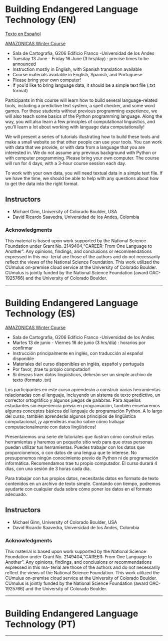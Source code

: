 # Building Endangered Language Technology (EN)
<a href="https://github.com/foltaProject/belt-workshop-bogota/edit/main/README.md#building-endangered-language-technology-es">Texto en Español</a>
 
<a href="https://www.amazonicas.org/mainconferences.php">AMAZONICAS Winter Course</a>
* Sala de Cartografía, G206 Edificio Franco -Universidad de los Andes
* Tuesday 13 June - Friday 16 June (3 hrs/day) : precise times to be announced
* Instruction mostly in English, with Spanish translation available
* Course materials available in English, Spanish, and Portuguese
* Please bring your own computer!
* If you'd like to bring language data, it should be a simple text file (.txt format)

Participants in this course will learn how to build several language-related tools, including a predictive text system, a spell checker, and some word games. For those students without previous programming experience, we will also teach some basics of the Python programming language. Along the way, you will also learn a few principles of computational linguistics, and you’ll learn a lot about working with language data computationally!

We will present a series of tutorials illustrating how to build these tools and make a small website so that other people can use your tools. You can work with data that we provide, or with data from a language that you are interested in. We do not assume any previous background with Python or with computer programming. Please bring your own computer. The course will run for 4 days, with a 3-hour course session each day.

To work with your own data, you will need textual data in a simple text file. If we have the time, we should be able to help with any questions about how to get the data into the right format.

## Instructors
* Michael Ginn, University of Colorado Boulder, USA
* David Ricardo Saavedra, Universidad de los Andes, Colombia

### Acknowledgments
This material is based upon work supported by the National Science Foundation under Grant No. 2149404,“CAREER:
From One Language to Another”. Any opinions, findings, and conclusions or recommendations expressed in this ma-
terial are those of the authors and do not necessarily reflect the views of the National Science Foundation. This work utilized the CUmulus on-premise cloud service at the University of Colorado Boulder. CUmulus is jointly funded by the National Science Foundation (award OAC-1925766) and the University of Colorado Boulder.

--------------------------------------------------------------------------------------

# Building Endangered Language Technology (ES)

<a href="https://www.amazonicas.org/mainconferences.php">AMAZONICAS Winter Course</a>
* Sala de Cartografía, G206 Edificio Franco -Universidad de los Andes
* Martes 13 de junio - Viernes 16 de junio (3 hrs/día) : horarios por confirmar
* Instrucción principalmente en inglés, con traducción al español disponible
* Materiales del curso disponibles en inglés, español y portugués
* Por favor, ¡trae tu propio computador!
* Si deseas traer datos lingüísticos, deberán ser un simple archivo de texto (formato .txt)

Los participantes en este curso aprenderán a construir varias herramientas relacionadas con el lenguaje, incluyendo un sistema de texto predictivo, un corrector ortográfico y algunos juegos de palabras. Para aquellos estudiantes sin experiencia previa en programación, también enseñaremos algunos conceptos básicos del lenguaje de programación Python. A lo largo del curso, también aprenderás algunos principios de lingüística computacional, ¡y aprenderás mucho sobre cómo trabajar computacionalmente con datos lingüísticos!

Presentaremos una serie de tutoriales que ilustran cómo construir estas herramientas y haremos un pequeño sitio web para que otras personas puedan utilizar tus herramientas. Puedes trabajar con los datos que proporcionemos, o con datos de una lengua que te interese. No presuponemos ningún conocimiento previo de Python ni de programación informática. Recomendamos trae tu propio computador. El curso durará 4 días, con una sesión de 3 horas cada día.

Para trabajar con tus propios datos, necesitarás datos en formato de texto contenidos en un archivo de texto simple. Contando con tiempo, podremos ayudarte con cualquier duda sobre cómo poner los datos en el formato adecuado.
    
## Instructors
* Michael Ginn, University of Colorado Boulder, USA
* David Ricardo Saavedra, Universidad de los Andes, Colombia

### Acknowledgments
This material is based upon work supported by the National Science Foundation under Grant No. 2149404,“CAREER:
From One Language to Another”. Any opinions, findings, and conclusions or recommendations expressed in this ma-
terial are those of the authors and do not necessarily reflect the views of the National Science Foundation. This work utilized the CUmulus on-premise cloud service at the University of Colorado Boulder. CUmulus is jointly funded by the National Science Foundation (award OAC-1925766) and the University of Colorado Boulder.


--------------------------------------------------------------------------------------

# Building Endangered Language Technology (PT)

--------------------------------------------------------------------------------------
